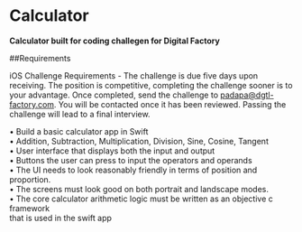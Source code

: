 # Calculator

**Calculator built for coding challegen for Digital Factory**

##Requirements

iOS Challenge Requirements - The challenge is due five days upon receiving. The position is competitive, completing the challenge sooner is to your advantage. Once completed, send the challenge to padapa@dgtl-factory.com. You will be contacted once it has been reviewed. Passing the challenge will lead to a final interview.


• Build a basic calculator app in Swift  
• Addition, Subtraction, Multiplication, Division, Sine, Cosine, Tangent  
• User interface that displays both the input and output  
• Buttons the user can press to input the operators and operands  
• The UI needs to look reasonably friendly in terms of position and proportion.  
• The screens must look good on both portrait and landscape modes.  
• The core calculator arithmetic logic must be written as an objective c framework  
that is used in the swift app
